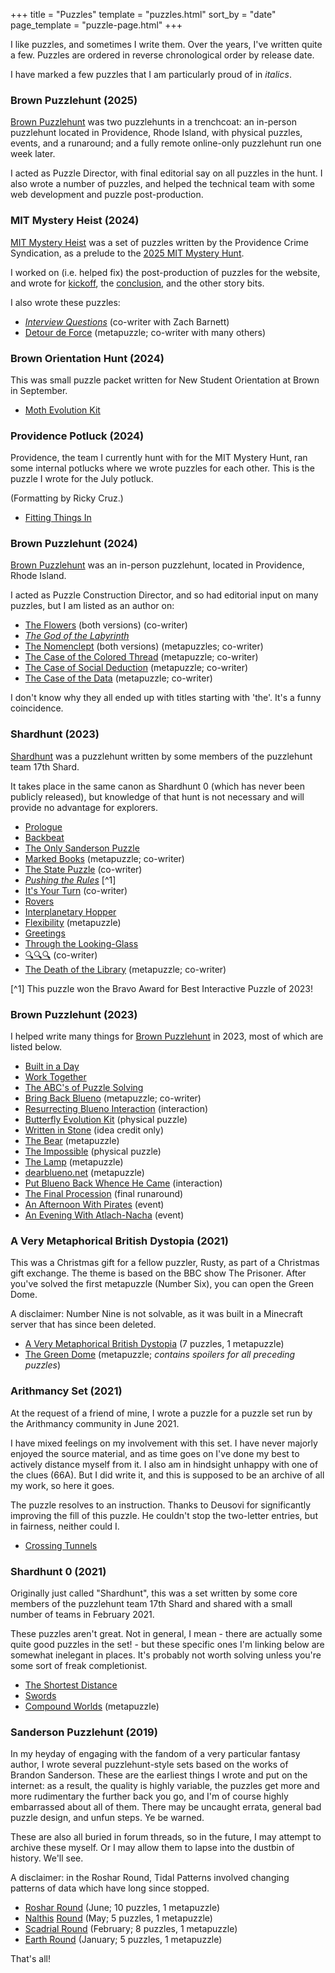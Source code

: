 +++
title = "Puzzles"
template = "puzzles.html"
sort_by = "date"
page_template = "puzzle-page.html"
+++

I like puzzles, and sometimes I write them. Over the years, I've written quite a few. Puzzles are ordered in reverse chronological order by release date.

I have marked a few puzzles that I am particularly proud of in *italics*.

### Brown Puzzlehunt (2025)

[Brown Puzzlehunt](https://www.brownpuzzlehunt.com/) was two puzzlehunts in a trenchcoat: an in-person puzzlehunt located in Providence, Rhode Island, with physical puzzles, events, and a runaround; and a fully remote online-only puzzlehunt run one week later.

I acted as Puzzle Director, with final editorial say on all puzzles in the hunt. I also wrote a number of puzzles, and helped the technical team with some web development and puzzle post-production.

### MIT Mystery Heist (2024)

[MIT Mystery Heist](https://mitmysteryheist.com) was a set of puzzles written by the Providence Crime Syndication, as a prelude to the [2025 MIT Mystery Hunt](https://www.mitmh2025.com/).

I worked on (i.e. helped fix) the post-production of puzzles for the website, and wrote for [kickoff](https://drive.google.com/file/d/1yySMY0nkYXhKLaNrj6XVjvr0MU9ODGtc/view), the [conclusion](https://mitmysteryheist.com/Conclusion.pdf), and the other story bits.

I also wrote these puzzles:

+ [*Interview Questions*](https://mitmysteryheist.com/puzzles/expert/interview/) (co-writer with Zach Barnett)
+ [Detour de Force](https://mitmysteryheist.com/puzzles/expert/supermeta/) (metapuzzle; co-writer with many others)

### Brown Orientation Hunt (2024)

This was small puzzle packet written for New Student Orientation at Brown in September.

+ [Moth Evolution Kit](https://brownpuzzle.club/archive/orientation2024.pdf)

### Providence Potluck (2024)

Providence, the team I currently hunt with for the MIT Mystery Hunt, ran some internal potlucks where we wrote puzzles for each other. This is the puzzle I wrote for the July potluck.

(Formatting by Ricky Cruz.)

+ [Fitting Things In](https://docs.google.com/document/d/1ymekiz__xmrgw7yJyjt134ozkUa-7IzX14my_xCMo7Y/edit?tab=t.0)

### Brown Puzzlehunt (2024)

[Brown Puzzlehunt](https://2024.brownpuzzlehunt.com) was an in-person puzzlehunt, located in Providence, Rhode Island. 

I acted as Puzzle Construction Director, and so had editorial input on many puzzles, but I am listed as an author on:

+ [The Flowers](https://2024.brownpuzzlehunt.com/puzzle/flowers) (both versions) (co-writer)
+ [*The God of the Labyrinth*](../fiction/labyrinth/)
+ [The Nomenclept](https://2024.brownpuzzlehunt.com/puzzle/nomenclept-puzz) (both versions) (metapuzzles; co-writer)
+ [The Case of the Colored Thread](https://2024.brownpuzzlehunt.com/majorcase/colored-thread) (metapuzzle; co-writer)
+ [The Case of Social Deduction](https://2024.brownpuzzlehunt.com/majorcase/social-deduction) (metapuzzle; co-writer)
+ [The Case of the Data](https://2024.brownpuzzlehunt.com/majorcase/data) (metapuzzle; co-writer)

I don't know why they all ended up with titles starting with 'the'. It's a funny coincidence.

### Shardhunt (2023)

[Shardhunt](https://shardhunt.com/) was a puzzlehunt written by some members of the puzzlehunt team 17th Shard.

It takes place in the same canon as Shardhunt 0 (which has never been publicly released), but knowledge of that hunt is not necessary and will provide no advantage for explorers.

+ [Prologue](https://shardhunt.com/prologue)
+ [Backbeat](https://shardhunt.com/puzzle/backbeat)
+ [The Only Sanderson Puzzle](https://shardhunt.com/puzzle/the-only-sanderson-puzzle)
+ [Marked Books](https://shardhunt.com/puzzle/marked-books) (metapuzzle; co-writer)
+ [The State Puzzle](https://shardhunt.com/puzzle/state-puzzle) (co-writer)
+ [*Pushing the Rules*](https://shardhunt.com/puzzle/pushing-the-rules) [^1]
+ [It's Your Turn](https://shardhunt.com/puzzle/its-your-turn) (co-writer)
+ [Rovers](https://shardhunt.com/puzzle/rovers)
+ [Interplanetary Hopper](https://shardhunt.com/puzzle/interplanetary-hopper)
+ [Flexibility](https://shardhunt.com/puzzle/flexibility) (metapuzzle)
+ [Greetings](https://shardhunt.com/puzzle/greetings)
+ [Through the Looking-Glass](https://shardhunt.com/puzzle/through-the-looking-glass)
+ [🔍🔍🔍](https://shardhunt.com/puzzle/magnifying-glasses) (co-writer)
+ [The Death of the Library](https://shardhunt.com/puzzle/death-of-the-library) (metapuzzle; co-writer)

[^1] This puzzle won the Bravo Award for Best Interactive Puzzle of 2023!

### Brown Puzzlehunt (2023)

I helped write many things for [Brown Puzzlehunt](https://2023.brownpuzzlehunt.com) in 2023, most of which are listed below.

+ [Built in a Day](https://2023.brownpuzzlehunt.com/puzzle/built-in-a-day)
+ [Work Together](https://2023.brownpuzzlehunt.com/puzzle/work-together)
+ [The ABC's of Puzzle Solving](https://2023.brownpuzzlehunt.com/puzzle/the-abcs)
+ [Bring Back Blueno](https://2023.brownpuzzlehunt.com/puzzle/bring-back-blueno) (metapuzzle; co-writer)
+ [Resurrecting Blueno Interaction](resurrecting-blueno) (interaction)
+ [Butterfly Evolution Kit](https://2023.brownpuzzlehunt.com/puzzle/butterfly-evolution-kit) (physical puzzle)
+ [Written in Stone](https://2023.brownpuzzlehunt.com/puzzle/written-in-stone) (idea credit only)
+ [The Bear](https://2023.brownpuzzlehunt.com/puzzle/the-bear) (metapuzzle)
+ [The Impossible](https://2023.brownpuzzlehunt.com/puzzle/the-impossible) (physical puzzle)
+ [The Lamp](https://2023.brownpuzzlehunt.com/puzzle/the-lamp) (metapuzzle)
+ [dearblueno.net](https://2023.brownpuzzlehunt.com/puzzle/dear-blueno-meta) (metapuzzle)
+ [Put Blueno Back Whence He Came](https://2023.brownpuzzlehunt.com/puzzle/put-blueno-back) (interaction)
+ [The Final Procession](https://2023.brownpuzzlehunt.com/puzzle/final-procession) (final runaround)
+ [An Afternoon With Pirates](https://2023.brownpuzzlehunt.com/puzzle/pirates) (event)
+ [An Evening With Atlach-Nacha](https://2023.brownpuzzlehunt.com/puzzle/atlach-nacha) (event)

### A Very Metaphorical British Dystopia (2021)

This was a Christmas gift for a fellow puzzler, Rusty, as part of a Christmas gift exchange. The theme is based on the BBC show The Prisoner. After you've solved the first metapuzzle (Number Six), you can open the Green Dome.

A disclaimer: Number Nine is not solvable, as it was built in a Minecraft server that has since been deleted.

+ [A Very Metaphorical British Dystopia](avmbd.pdf) (7 puzzles, 1 metapuzzle)
+ [The Green Dome](greendome.pdf) (metapuzzle; *contains spoilers for all preceding puzzles*)

### Arithmancy Set (2021)

At the request of a friend of mine, I wrote a puzzle for a puzzle set run by the Arithmancy community in June 2021.

I have mixed feelings on my involvement with this set. I have never majorly enjoyed the source material, and as time goes on I've done my best to actively distance myself from it. I also am in hindsight unhappy with one of the clues (66A). But I did write it, and this is supposed to be an archive of all my work, so here it goes.

The puzzle resolves to an instruction. Thanks to Deusovi for significantly improving the fill of this puzzle. He couldn't stop the two-letter entries, but in fairness, neither could I.

+ [Crossing Tunnels](https://docs.google.com/spreadsheets/d/1-G_87Exe61pBl7xg_ZFNLmS8ZyafRXeZVw628vHUU_Q/edit#gid=1258140856)

### Shardhunt 0 (2021)

Originally just called "Shardhunt", this was a set written by some core members of the puzzlehunt team 17th Shard and shared with a small number of teams in February 2021.

These puzzles aren't great. Not in general, I mean - there are actually some quite good puzzles in the set! - but these specific ones I'm linking below are somewhat inelegant in places. It's probably not worth solving unless you're some sort of freak completionist.

+ [The Shortest Distance](https://drive.google.com/file/d/1zPSPwuTnXRAKLP_BP846FubXSiDvekiO/view)
+ [Swords](https://drive.google.com/file/d/1uQpXUuwTEzps4P0WjxanUyB8Dp32Is6H/view)
+ [Compound Worlds](https://drive.google.com/file/d/1cRHhYSgKbvD9BO7uXcsAa-g1SekiAbsn/view) (metapuzzle)

### Sanderson Puzzlehunt (2019)

In my heyday of engaging with the fandom of a very particular fantasy author, I wrote several puzzlehunt-style sets based on the works of Brandon Sanderson. These are the earliest things I wrote and put on the internet: as a result, the quality is highly variable, the puzzles get more and more rudimentary the further back you go, and I'm of course highly embarrassed about all of them. There may be uncaught errata, general bad puzzle design, and unfun steps. Ye be warned.

These are also all buried in forum threads, so in the future, I may attempt to archive these myself. Or I may allow them to lapse into the dustbin of history. We'll see.

A disclaimer: in the Roshar Round, Tidal Patterns involved changing patterns of data which have long since stopped.

+ [Roshar Round](https://www.17thshard.com/forum/topic/85370-sanderson-puzzlehunt-nalthis-round/?page=3#comment-876666) (June; 10 puzzles, 1 metapuzzle)
+ [Nalthis](https://www.17thshard.com/forum/topic/85370-sanderson-puzzlehunt-nalthis-round/?page=3#comment-873192) [Round](https://www.17thshard.com/forum/topic/85370-sanderson-puzzlehunt-nalthis-round/?page=3#comment-873439) (May; 5 puzzles, 1 metapuzzle)
+ [Scadrial Round](https://www.17thshard.com/forum/topic/83672-sanderson-puzzlehunt-scadrial-round/?page=2#comment-815817) (February; 8 puzzles, 1 metapuzzle)
+ [Earth Round](https://www.17thshard.com/forum/topic/83377-sanderson-puzzlehunt-earth-round/?page=3#comment-806367) (January; 5 puzzles, 1 metapuzzle)

That's all!
